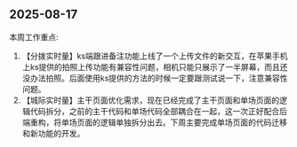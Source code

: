 ## 2025-08-17

本周工作重点:

1. 【分拨实时量】ks端跟进备注功能上线了一个上传文件的新交互，在苹果手机上ks提供的拍照上传功能有兼容性问题，相机只能只展示了一半屏幕，而且还没办法拍照。后面使用ks提供的方法的时候一定要跟测试说一下，注意兼容性问题。
2. 【城际实时量】主干页面优化需求，现在已经完成了主干页面和单场页面的逻辑代码拆分，之前的主干代码和单场代码全部耦合在一起，这一次正好配合后端重构，将单场页面的逻辑单独拆分出去。下周主要完成单场页面的代码迁移和新功能的开发。